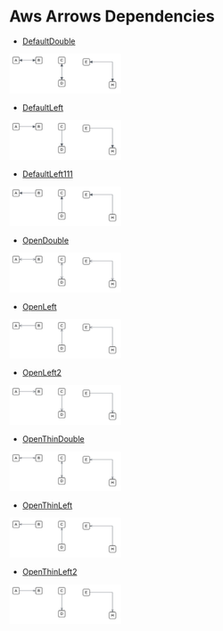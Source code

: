 # Aws Arrows Dependencies


- [DefaultDouble](./default-double.md)  
<img src="./default-double.png" width="200"/>

- [DefaultLeft](./default-left.md)  
<img src="./default-left.png" width="200"/>

- [DefaultLeft111](./default-left-111.md)  
<img src="./default-left-111.png" width="200"/>

- [OpenDouble](./open-double.md)  
<img src="./open-double.png" width="200"/>

- [OpenLeft](./open-left.md)  
<img src="./open-left.png" width="200"/>

- [OpenLeft2](./open-left-2.md)  
<img src="./open-left-2.png" width="200"/>

- [OpenThinDouble](./open-thin-double.md)  
<img src="./open-thin-double.png" width="200"/>

- [OpenThinLeft](./open-thin-left.md)  
<img src="./open-thin-left.png" width="200"/>

- [OpenThinLeft2](./open-thin-left-2.md)  
<img src="./open-thin-left-2.png" width="200"/>
